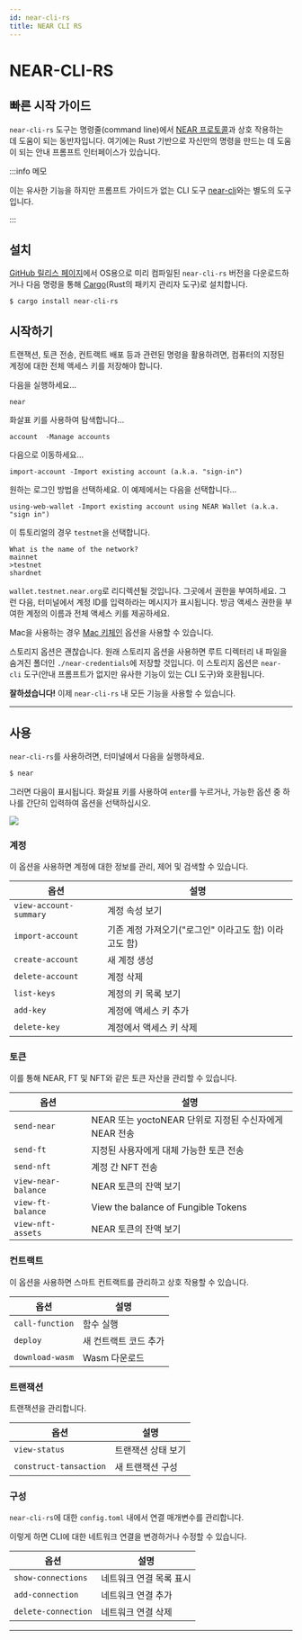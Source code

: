 ```yaml
---
id: near-cli-rs
title: NEAR CLI RS
---
```


# NEAR-CLI-RS

## 빠른 시작 가이드

`near-cli-rs` 도구는 명령줄(command line)에서 [NEAR 프로토콜](https://near.org/)과 상호 작용하는 데 도움이 되는 동반자입니다. 여기에는 Rust 기반으로 자신만의 명령을 만드는 데 도움이 되는 안내 프롬프트 인터페이스가 있습니다.

:::info 메모

이는 유사한 기능을 하지만 프롬프트 가이드가 없는 CLI 도구 [near-cli](https://docs.near.org/tools/near-cli)와는 별도의 도구입니다.

:::

## 설치

[GitHub 릴리스 페이지](https://github.com/near/near-cli-rs/releases/)에서 OS용으로 미리 컴파일된 `near-cli-rs` 버전을 다운로드하거나 다음 명령을 통해 [Cargo](https://doc.rust-lang.org/cargo/)(Rust의 패키지 관리자 도구)로 설치합니다.

```
$ cargo install near-cli-rs
```

## 시작하기

트랜잭션, 토큰 전송, 컨트랙트 배포 등과 관련된 명령을 활용하려면, 컴퓨터의 지정된 계정에 대한 전체 액세스 키를 저장해야 합니다.

다음을 실행하세요...

```
near
```

화살표 키를 사용하여 탐색합니다...

```
account  -Manage accounts
```

다음으로 이동하세요...

```
import-account -Import existing account (a.k.a. "sign-in")
```

원하는 로그인 방법을 선택하세요. 이 예제에서는 다음을 선택합니다...

```
using-web-wallet -Import existing account using NEAR Wallet (a.k.a. "sign in")
```

이 튜토리얼의 경우 `testnet`을 선택합니다.

```
What is the name of the network?
mainnet
>testnet
shardnet
```

`wallet.testnet.near.org`로 리디렉션될 것입니다. 그곳에서 권한을 부여하세요. 그런 다음, 터미널에서 계정 ID를 입력하라는 메시지가 표시됩니다. 방금 액세스 권한을 부여한 계정의 이름과 전체 액세스 키를 제공하세요.

Mac을 사용하는 경우 [Mac 키체인](https://support.apple.com/guide/keychain-access/what-is-keychain-access-kyca1083/mac) 옵션을 사용할 수 있습니다.

스토리지 옵션은 괜찮습니다. 원래 스토리지 옵션을 사용하면 루트 디렉터리 내 파일을 숨겨진 폴더인 `./near-credentials`에 저장할 것입니다. 이 스토리지 옵션은 `near-cli` 도구(안내 프롬프트가 없지만 유사한 기능이 있는 CLI 도구)와 호환됩니다.

**잘하셨습니다!** 이제 `near-cli-rs` 내 모든 기능을 사용할 수 있습니다.

---

## 사용

`near-cli-rs`를 사용하려면, 터미널에서 다음을 실행하세요.

```bash
$ near
```

그러면 다음이 표시됩니다. 화살표 키를 사용하여 `enter`를 누르거나, 가능한 옵션 중 하나를 간단히 입력하여 옵션을 선택하십시오.

![](/docs/assets/near-cli-rs.png)

### 계정

이 옵션을 사용하면 계정에 대한 정보를 관리, 제어 및 검색할 수 있습니다.

| 옵션                     | 설명                               |
| ---------------------- | -------------------------------- |
| `view-account-summary` | 계정 속성 보기                         |
| `import-account`       | 기존 계정 가져오기("로그인" 이라고도 함) 이라고도 함) |
| `create-account`       | 새 계정 생성                          |
| `delete-account`       | 계정 삭제                            |
| `list-keys`            | 계정의 키 목록 보기                      |
| `add-key`              | 계정에 액세스 키 추가                     |
| `delete-key`           | 계정에서 액세스 키 삭제                    |

### 토큰

이를 통해 NEAR, FT 및 NFT와 같은 토큰 자산을 관리할 수 있습니다.

| 옵션                  | 설명                                      |
| ------------------- | --------------------------------------- |
| `send-near`         | NEAR 또는 yoctoNEAR 단위로 지정된 수신자에게 NEAR 전송 |
| `send-ft`           | 지정된 사용자에게 대체 가능한 토큰 전송                  |
| `send-nft`          | 계정 간 NFT 전송                             |
| `view-near-balance` | NEAR 토큰의 잔액 보기                          |
| `view-ft-balance`   | View the balance of Fungible Tokens     |
| `view-nft-assets`   | NEAR 토큰의 잔액 보기                          |

### 컨트랙트

이 옵션을 사용하면 스마트 컨트랙트를 관리하고 상호 작용할 수 있습니다.

| 옵션              | 설명           |
| --------------- | ------------ |
| `call-function` | 함수 실행        |
| `deploy`        | 새 컨트랙트 코드 추가 |
| `download-wasm` | Wasm 다운로드    |

### 트랜잭션

트랜잭션을 관리합니다.

| 옵션                     | 설명         |
| ---------------------- | ---------- |
| `view-status`          | 트랜잭션 상태 보기 |
| `construct-tansaction` | 새 트랜잭션 구성  |

### 구성

`near-cli-rs`에 대한 `config.toml` 내에서 연결 매개변수를 관리합니다.

이렇게 하면 CLI에 대한 네트워크 연결을 변경하거나 수정할 수 있습니다.

| 옵션                  | 설명            |
| ------------------- | ------------- |
| `show-connections`  | 네트워크 연결 목록 표시 |
| `add-connection`    | 네트워크 연결 추가    |
| `delete-connection` | 네트워크 연결 삭제    |

---
